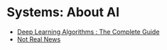 # Systems: About AI

* [Deep Learning Algorithms : The Complete Guide](https://theaisummer.com/Deep-Learning-Algorithms/)
* [Not Real News](https://notrealnews.net/)
